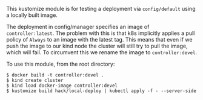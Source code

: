 This kustomize module is for testing a deployment via `config/default` using a
locally built image.

The deployment in config/manager specifies an image of `controller:latest`. The
problem with this is that k8s implicitly applies a pull policy of `Always` to
an image with the latest tag. This means that even if we push the image to our
kind node the cluster will still try to pull the image, which will fail. To
circumvent this we rename the image to `controller:devel`.

To use this module, from the root directory:

```
$ docker build -t controller:devel .
$ kind create cluster
$ kind load docker-image controller:devel
$ kustomize build hack/local-deploy | kubectl apply -f - --server-side
```
